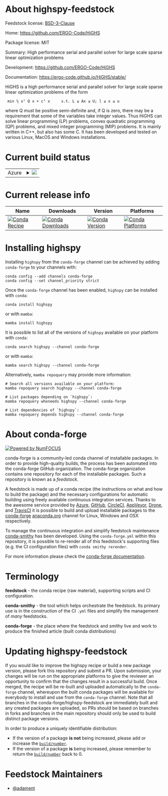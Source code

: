 About highspy-feedstock
=======================

Feedstock license: [BSD-3-Clause](https://github.com/conda-forge/highspy-feedstock/blob/main/LICENSE.txt)

Home: https://github.com/ERGO-Code/HiGHS

Package license: MIT

Summary: High performance serial and parallel solver for large scale sparse linear optimization problems

Development: https://github.com/ERGO-Code/HiGHS

Documentation: https://ergo-code.github.io/HiGHS/stable/

HiGHS is a high performance serial and parallel solver for large scale
sparse linear optimization problems of the form

     min ½ xᵀ Q x + cᵀ x     s.t. L ≤ Ax ≤ U; l ≤ x ≤ u

where Q must be positive semi-definite and, if Q is zero, there may be a
requirement that some of the variables take integer values. Thus HiGHS can
solve linear programming (LP) problems, convex quadratic programming (QP)
problems, and mixed integer programming (MIP) problems. It is mainly written in
C++, but also has some C. It has been developed and tested on various Linux,
MacOS and Windows installations.


Current build status
====================


<table>
    
  <tr>
    <td>Azure</td>
    <td>
      <details>
        <summary>
          <a href="https://dev.azure.com/conda-forge/feedstock-builds/_build/latest?definitionId=23054&branchName=main">
            <img src="https://dev.azure.com/conda-forge/feedstock-builds/_apis/build/status/highspy-feedstock?branchName=main">
          </a>
        </summary>
        <table>
          <thead><tr><th>Variant</th><th>Status</th></tr></thead>
          <tbody><tr>
              <td>linux_64_numpy1.22python3.8.____cpython</td>
              <td>
                <a href="https://dev.azure.com/conda-forge/feedstock-builds/_build/latest?definitionId=23054&branchName=main">
                  <img src="https://dev.azure.com/conda-forge/feedstock-builds/_apis/build/status/highspy-feedstock?branchName=main&jobName=linux&configuration=linux%20linux_64_numpy1.22python3.8.____cpython" alt="variant">
                </a>
              </td>
            </tr><tr>
              <td>linux_64_numpy2.0python3.10.____cpython</td>
              <td>
                <a href="https://dev.azure.com/conda-forge/feedstock-builds/_build/latest?definitionId=23054&branchName=main">
                  <img src="https://dev.azure.com/conda-forge/feedstock-builds/_apis/build/status/highspy-feedstock?branchName=main&jobName=linux&configuration=linux%20linux_64_numpy2.0python3.10.____cpython" alt="variant">
                </a>
              </td>
            </tr><tr>
              <td>linux_64_numpy2.0python3.11.____cpython</td>
              <td>
                <a href="https://dev.azure.com/conda-forge/feedstock-builds/_build/latest?definitionId=23054&branchName=main">
                  <img src="https://dev.azure.com/conda-forge/feedstock-builds/_apis/build/status/highspy-feedstock?branchName=main&jobName=linux&configuration=linux%20linux_64_numpy2.0python3.11.____cpython" alt="variant">
                </a>
              </td>
            </tr><tr>
              <td>linux_64_numpy2.0python3.12.____cpython</td>
              <td>
                <a href="https://dev.azure.com/conda-forge/feedstock-builds/_build/latest?definitionId=23054&branchName=main">
                  <img src="https://dev.azure.com/conda-forge/feedstock-builds/_apis/build/status/highspy-feedstock?branchName=main&jobName=linux&configuration=linux%20linux_64_numpy2.0python3.12.____cpython" alt="variant">
                </a>
              </td>
            </tr><tr>
              <td>linux_64_numpy2.0python3.9.____cpython</td>
              <td>
                <a href="https://dev.azure.com/conda-forge/feedstock-builds/_build/latest?definitionId=23054&branchName=main">
                  <img src="https://dev.azure.com/conda-forge/feedstock-builds/_apis/build/status/highspy-feedstock?branchName=main&jobName=linux&configuration=linux%20linux_64_numpy2.0python3.9.____cpython" alt="variant">
                </a>
              </td>
            </tr><tr>
              <td>osx_64_numpy1.22python3.8.____cpython</td>
              <td>
                <a href="https://dev.azure.com/conda-forge/feedstock-builds/_build/latest?definitionId=23054&branchName=main">
                  <img src="https://dev.azure.com/conda-forge/feedstock-builds/_apis/build/status/highspy-feedstock?branchName=main&jobName=osx&configuration=osx%20osx_64_numpy1.22python3.8.____cpython" alt="variant">
                </a>
              </td>
            </tr><tr>
              <td>osx_64_numpy2.0python3.10.____cpython</td>
              <td>
                <a href="https://dev.azure.com/conda-forge/feedstock-builds/_build/latest?definitionId=23054&branchName=main">
                  <img src="https://dev.azure.com/conda-forge/feedstock-builds/_apis/build/status/highspy-feedstock?branchName=main&jobName=osx&configuration=osx%20osx_64_numpy2.0python3.10.____cpython" alt="variant">
                </a>
              </td>
            </tr><tr>
              <td>osx_64_numpy2.0python3.11.____cpython</td>
              <td>
                <a href="https://dev.azure.com/conda-forge/feedstock-builds/_build/latest?definitionId=23054&branchName=main">
                  <img src="https://dev.azure.com/conda-forge/feedstock-builds/_apis/build/status/highspy-feedstock?branchName=main&jobName=osx&configuration=osx%20osx_64_numpy2.0python3.11.____cpython" alt="variant">
                </a>
              </td>
            </tr><tr>
              <td>osx_64_numpy2.0python3.12.____cpython</td>
              <td>
                <a href="https://dev.azure.com/conda-forge/feedstock-builds/_build/latest?definitionId=23054&branchName=main">
                  <img src="https://dev.azure.com/conda-forge/feedstock-builds/_apis/build/status/highspy-feedstock?branchName=main&jobName=osx&configuration=osx%20osx_64_numpy2.0python3.12.____cpython" alt="variant">
                </a>
              </td>
            </tr><tr>
              <td>osx_64_numpy2.0python3.9.____cpython</td>
              <td>
                <a href="https://dev.azure.com/conda-forge/feedstock-builds/_build/latest?definitionId=23054&branchName=main">
                  <img src="https://dev.azure.com/conda-forge/feedstock-builds/_apis/build/status/highspy-feedstock?branchName=main&jobName=osx&configuration=osx%20osx_64_numpy2.0python3.9.____cpython" alt="variant">
                </a>
              </td>
            </tr><tr>
              <td>win_64_numpy1.22python3.8.____cpython</td>
              <td>
                <a href="https://dev.azure.com/conda-forge/feedstock-builds/_build/latest?definitionId=23054&branchName=main">
                  <img src="https://dev.azure.com/conda-forge/feedstock-builds/_apis/build/status/highspy-feedstock?branchName=main&jobName=win&configuration=win%20win_64_numpy1.22python3.8.____cpython" alt="variant">
                </a>
              </td>
            </tr><tr>
              <td>win_64_numpy2.0python3.10.____cpython</td>
              <td>
                <a href="https://dev.azure.com/conda-forge/feedstock-builds/_build/latest?definitionId=23054&branchName=main">
                  <img src="https://dev.azure.com/conda-forge/feedstock-builds/_apis/build/status/highspy-feedstock?branchName=main&jobName=win&configuration=win%20win_64_numpy2.0python3.10.____cpython" alt="variant">
                </a>
              </td>
            </tr><tr>
              <td>win_64_numpy2.0python3.11.____cpython</td>
              <td>
                <a href="https://dev.azure.com/conda-forge/feedstock-builds/_build/latest?definitionId=23054&branchName=main">
                  <img src="https://dev.azure.com/conda-forge/feedstock-builds/_apis/build/status/highspy-feedstock?branchName=main&jobName=win&configuration=win%20win_64_numpy2.0python3.11.____cpython" alt="variant">
                </a>
              </td>
            </tr><tr>
              <td>win_64_numpy2.0python3.12.____cpython</td>
              <td>
                <a href="https://dev.azure.com/conda-forge/feedstock-builds/_build/latest?definitionId=23054&branchName=main">
                  <img src="https://dev.azure.com/conda-forge/feedstock-builds/_apis/build/status/highspy-feedstock?branchName=main&jobName=win&configuration=win%20win_64_numpy2.0python3.12.____cpython" alt="variant">
                </a>
              </td>
            </tr><tr>
              <td>win_64_numpy2.0python3.9.____cpython</td>
              <td>
                <a href="https://dev.azure.com/conda-forge/feedstock-builds/_build/latest?definitionId=23054&branchName=main">
                  <img src="https://dev.azure.com/conda-forge/feedstock-builds/_apis/build/status/highspy-feedstock?branchName=main&jobName=win&configuration=win%20win_64_numpy2.0python3.9.____cpython" alt="variant">
                </a>
              </td>
            </tr>
          </tbody>
        </table>
      </details>
    </td>
  </tr>
</table>

Current release info
====================

| Name | Downloads | Version | Platforms |
| --- | --- | --- | --- |
| [![Conda Recipe](https://img.shields.io/badge/recipe-highspy-green.svg)](https://anaconda.org/conda-forge/highspy) | [![Conda Downloads](https://img.shields.io/conda/dn/conda-forge/highspy.svg)](https://anaconda.org/conda-forge/highspy) | [![Conda Version](https://img.shields.io/conda/vn/conda-forge/highspy.svg)](https://anaconda.org/conda-forge/highspy) | [![Conda Platforms](https://img.shields.io/conda/pn/conda-forge/highspy.svg)](https://anaconda.org/conda-forge/highspy) |

Installing highspy
==================

Installing `highspy` from the `conda-forge` channel can be achieved by adding `conda-forge` to your channels with:

```
conda config --add channels conda-forge
conda config --set channel_priority strict
```

Once the `conda-forge` channel has been enabled, `highspy` can be installed with `conda`:

```
conda install highspy
```

or with `mamba`:

```
mamba install highspy
```

It is possible to list all of the versions of `highspy` available on your platform with `conda`:

```
conda search highspy --channel conda-forge
```

or with `mamba`:

```
mamba search highspy --channel conda-forge
```

Alternatively, `mamba repoquery` may provide more information:

```
# Search all versions available on your platform:
mamba repoquery search highspy --channel conda-forge

# List packages depending on `highspy`:
mamba repoquery whoneeds highspy --channel conda-forge

# List dependencies of `highspy`:
mamba repoquery depends highspy --channel conda-forge
```


About conda-forge
=================

[![Powered by
NumFOCUS](https://img.shields.io/badge/powered%20by-NumFOCUS-orange.svg?style=flat&colorA=E1523D&colorB=007D8A)](https://numfocus.org)

conda-forge is a community-led conda channel of installable packages.
In order to provide high-quality builds, the process has been automated into the
conda-forge GitHub organization. The conda-forge organization contains one repository
for each of the installable packages. Such a repository is known as a *feedstock*.

A feedstock is made up of a conda recipe (the instructions on what and how to build
the package) and the necessary configurations for automatic building using freely
available continuous integration services. Thanks to the awesome service provided by
[Azure](https://azure.microsoft.com/en-us/services/devops/), [GitHub](https://github.com/),
[CircleCI](https://circleci.com/), [AppVeyor](https://www.appveyor.com/),
[Drone](https://cloud.drone.io/welcome), and [TravisCI](https://travis-ci.com/)
it is possible to build and upload installable packages to the
[conda-forge](https://anaconda.org/conda-forge) [anaconda.org](https://anaconda.org/)
channel for Linux, Windows and OSX respectively.

To manage the continuous integration and simplify feedstock maintenance
[conda-smithy](https://github.com/conda-forge/conda-smithy) has been developed.
Using the ``conda-forge.yml`` within this repository, it is possible to re-render all of
this feedstock's supporting files (e.g. the CI configuration files) with ``conda smithy rerender``.

For more information please check the [conda-forge documentation](https://conda-forge.org/docs/).

Terminology
===========

**feedstock** - the conda recipe (raw material), supporting scripts and CI configuration.

**conda-smithy** - the tool which helps orchestrate the feedstock.
                   Its primary use is in the construction of the CI ``.yml`` files
                   and simplify the management of *many* feedstocks.

**conda-forge** - the place where the feedstock and smithy live and work to
                  produce the finished article (built conda distributions)


Updating highspy-feedstock
==========================

If you would like to improve the highspy recipe or build a new
package version, please fork this repository and submit a PR. Upon submission,
your changes will be run on the appropriate platforms to give the reviewer an
opportunity to confirm that the changes result in a successful build. Once
merged, the recipe will be re-built and uploaded automatically to the
`conda-forge` channel, whereupon the built conda packages will be available for
everybody to install and use from the `conda-forge` channel.
Note that all branches in the conda-forge/highspy-feedstock are
immediately built and any created packages are uploaded, so PRs should be based
on branches in forks and branches in the main repository should only be used to
build distinct package versions.

In order to produce a uniquely identifiable distribution:
 * If the version of a package **is not** being increased, please add or increase
   the [``build/number``](https://docs.conda.io/projects/conda-build/en/latest/resources/define-metadata.html#build-number-and-string).
 * If the version of a package **is** being increased, please remember to return
   the [``build/number``](https://docs.conda.io/projects/conda-build/en/latest/resources/define-metadata.html#build-number-and-string)
   back to 0.

Feedstock Maintainers
=====================

* [@adament](https://github.com/adament/)

